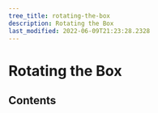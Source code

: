 ```yaml
---
tree_title: rotating-the-box
description: Rotating the Box
last_modified: 2022-06-09T21:23:28.2328
---
```


# Rotating the Box

## Contents
